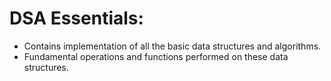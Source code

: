 # DSA Essentials:
* Contains implementation of all the basic data structures and algorithms.
* Fundamental operations and functions performed on these data structures.
